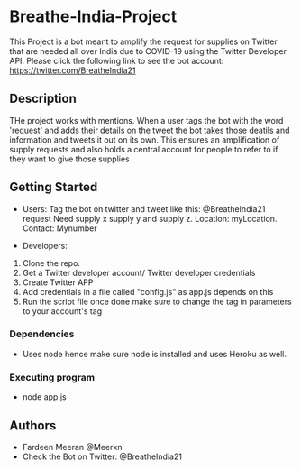# Breathe-India-Project
This Project is a bot meant to amplify the request for supplies on Twitter that are needed all over India due to COVID-19 using the Twitter Developer API.
Please click the following link to see the bot account: https://twitter.com/BreatheIndia21

## Description
THe project works with mentions. When a user tags the bot with the word 'request' and adds their details on the tweet the bot takes those deatils and information and tweets it out on its own. This ensures an amplification of supply requests and also holds a central account for people to refer to if they want to give those supplies 

## Getting Started
* Users:
Tag the bot on twitter and tweet like this:
@BreatheIndia21 request
Need supply x supply y and supply z. Location: myLocation. Contact: Mynumber

* Developers:
1) Clone the repo.
2) Get a Twitter developer account/ Twitter developer credentials
3) Create Twitter APP
4) Add credentials in a file called "config.js" as app.js depends on this 
5) Run the script file once done make sure to change the tag in parameters to your account's tag
### Dependencies

* Uses node hence make sure node is installed and uses Heroku as well.

### Executing program

* node app.js

## Authors

* Fardeen Meeran @Meerxn
* Check the Bot on Twitter: @BreatheIndia21

